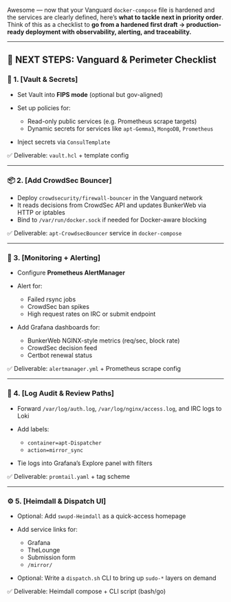 Awesome — now that your Vanguard `docker-compose` file is hardened and the services are clearly defined, here’s **what to tackle next in priority order**. Think of this as a checklist to **go from a hardened first draft → production-ready deployment with observability, alerting, and traceability.**

---

## 🧱 **NEXT STEPS: Vanguard & Perimeter Checklist**

### 🔐 1. **\[Vault & Secrets]**

* Set Vault into **FIPS mode** (optional but gov-aligned)
* Set up policies for:

    * Read-only public services (e.g. Prometheus scrape targets)
    * Dynamic secrets for services like `apt-Gemma3`, `MongoDB`, `Prometheus`
* Inject secrets via `ConsulTemplate`

✅ Deliverable: `vault.hcl` + template config

---

### 📦 2. **\[Add CrowdSec Bouncer]**

* Deploy `crowdsecurity/firewall-bouncer` in the Vanguard network
* It reads decisions from CrowdSec API and updates BunkerWeb via HTTP or iptables
* Bind to `/var/run/docker.sock` if needed for Docker-aware blocking

✅ Deliverable: `apt-CrowdsecBouncer` service in `docker-compose`

---

### 📡 3. **\[Monitoring + Alerting]**

* Configure **Prometheus AlertManager**
* Alert for:

    * Failed rsync jobs
    * CrowdSec ban spikes
    * High request rates on IRC or submit endpoint
* Add Grafana dashboards for:

    * BunkerWeb NGINX-style metrics (req/sec, block rate)
    * CrowdSec decision feed
    * Certbot renewal status

✅ Deliverable: `alertmanager.yml` + Prometheus scrape config

---

### 🔎 4. **\[Log Audit & Review Paths]**

* Forward `/var/log/auth.log`, `/var/log/nginx/access.log`, and IRC logs to Loki
* Add labels:

    * `container=apt-Dispatcher`
    * `action=mirror_sync`
* Tie logs into Grafana’s Explore panel with filters

✅ Deliverable: `promtail.yaml` + tag scheme

---

### ⚙️ 5. **\[Heimdall & Dispatch UI]**

* Optional: Add `swupd-Heimdall` as a quick-access homepage
* Add service links for:

    * Grafana
    * TheLounge
    * Submission form
    * `/mirror/`
* Optional: Write a `dispatch.sh` CLI to bring up `sudo-*` layers on demand

✅ Deliverable: Heimdall compose + CLI script (bash/go)
